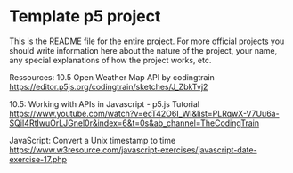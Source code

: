 # Template p5 project

This is the README file for the entire project. For more official projects you should write information here about the nature of the project, your name, any special explanations of how the project works, etc.

Ressources:
10.5 Open Weather Map API by codingtrain
https://editor.p5js.org/codingtrain/sketches/J_ZbkTvj2

10.5: Working with APIs in Javascript - p5.js Tutorial
https://www.youtube.com/watch?v=ecT42O6I_WI&list=PLRqwX-V7Uu6a-SQiI4RtIwuOrLJGnel0r&index=6&t=0s&ab_channel=TheCodingTrain

JavaScript: Convert a Unix timestamp to time
https://www.w3resource.com/javascript-exercises/javascript-date-exercise-17.php
